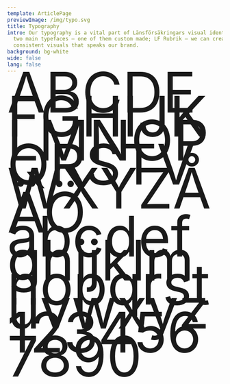 ```yaml
---
template: ArticlePage
previewImage: /img/typo.svg
title: Typography
intro: Our typography is a vital part of Länsförsäkringars visual identity. With
  two main typefaces – one of them custom made; LF Rubrik – we can create
  consistent visuals that speaks our brand.
background: bg-white
wide: false
lang: false
---
```

<LfuiWrapper>

<LfuiWrapper>

<div class="container">
  <div class="row">
    <div class="col-md-5">
     <div class="font-serif" style="font-size:130px;line-height: 56px;>ABC</div>
    </div>
    <div class="col-md-7">
      <div class="font-serif" style="font-size:130px;line-height: 56px;>LF Rubrik</div>
      <span class="font-serif">ABCDEFGHIJKLMNOPQRSTVWXYZÅÄÖ<br/>abcdefghijklmnopqrstuvwxyz1234567890</span>
    </div>
  </div>
</div>
</LfuiWrapper>
</LfuiWrapper>
